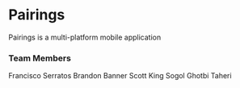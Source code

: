 # Pairings
Pairings is a multi-platform mobile application

### Team Members
Francisco Serratos
Brandon Banner
Scott King
Sogol Ghotbi Taheri
